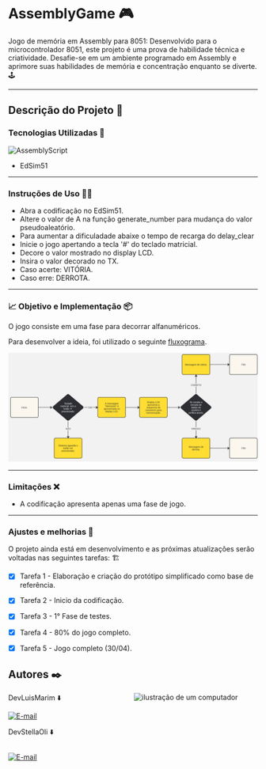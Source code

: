 # AssemblyGame 🎮

Jogo de memória em Assembly para 8051: Desenvolvido para o microcontrolador 8051, este projeto é uma prova de habilidade técnica e criatividade. Desafie-se em um ambiente programado em Assembly e aprimore suas habilidades de memória e concentração enquanto se diverte. 🕹️

<!--
[!IMPORTANT]
Este projeto está na primeira etapa de seu desenvolvimento.
-->

---

## Descrição do Projeto 📑

### Tecnologias Utilizadas 🎯 

![AssemblyScript](https://img.shields.io/badge/assembly%20script-%23000000.svg?style=for-the-badge&logo=assemblyscript&logoColor=white)

- EdSim51

---

### Instruções de Uso ✍🏻

- Abra a codificação no EdSim51.
- Altere o valor de A na função generate_number para mudança do valor pseudoaleatório.
- Para aumentar a dificuladade abaixe o tempo de recarga do delay_clear
- Inicie o jogo apertando a tecla '#' do teclado matricial.
- Decore o valor mostrado no display LCD.
- Insira o valor decorado no TX.
- Caso acerte: VITÓRIA.
- Caso erre: DERROTA.

---

### 📈 Objetivo e Implementação 📦

O jogo consiste em uma fase para decorrar alfanuméricos. 

Para desenvolver a ideia, foi utilizado o seguinte [fluxograma](https://github.com/LuiisMarim/GameInAssembly/blob/main/img/Fluxograma%20-%20GameInAssembly.jpg).


  <img src="https://github.com/LuiisMarim/GameInAssembly/blob/main/img/Fluxograma%20-%20GameInAssembly.jpg" alt="ckt" width="800" />
  


---

### Limitações ❌

- A codificação apresenta apenas uma fase de jogo. 

---

### Ajustes e melhorias 🚧

O projeto ainda está em desenvolvimento e as próximas atualizações serão voltadas nas seguintes tarefas: 🏗️

- [x] Tarefa 1 - Elaboração e criação do protótipo simplificado como base de referência.
- [x] Tarefa 2 - Inicio da codificação. 
- [x] Tarefa 3 - 1° Fase de testes.
- [x] Tarefa 4 - 80% do jogo completo.
- [x] Tarefa 5 - Jogo completo (30/04). 


## Autores ✒️  
<img src="https://raw.githubusercontent.com/MicaelliMedeiros/micaellimedeiros/master/image/computer-illustration.png" alt="ilustração de um computador" min-width="400px" max-width="250px" width="250px" align="right">


DevLuisMarim ⬇️ <div style="display:
 inline-block">[![E-mail](https://img.shields.io/badge/GitHub-181717.svg?style=for-the-badge&logo=GitHub&logoColor=white)](https://github.com/LuiisMarim)

DevStellaOli ⬇️ <div style="display: inline-block">
  
[![E-mail](https://img.shields.io/badge/GitHub-181717.svg?style=for-the-badge&logo=GitHub&logoColor=white)](https://github.com/StellaOli)


